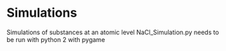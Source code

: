 # Simulations
Simulations of substances at an atomic level
NaCl_Simulation.py needs to be run with python 2 with pygame
